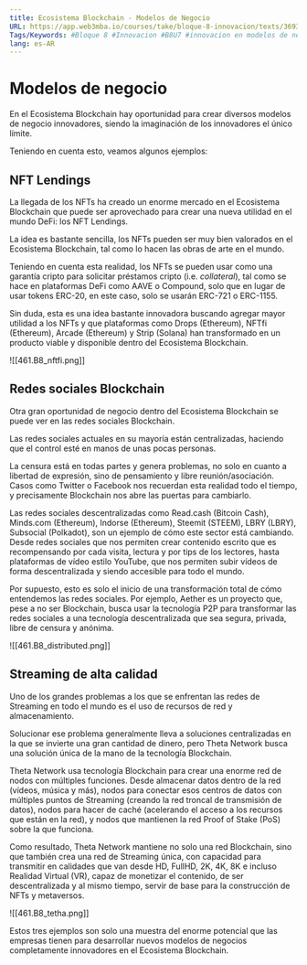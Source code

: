 ```yaml
---
title: Ecosistema Blockchain - Modelos de Negocio
URL: https://app.web3mba.io/courses/take/bloque-8-innovacion/texts/36931540-u7-01-ecosistema-blockchain-modelos-de-negocio
Tags/Keywords: #Bloque 8 #Innovacion #B8U7 #innovacion en modelos de negocio #ecosistema blockchain
lang: es-AR
---
```

# Modelos de negocio
En el Ecosistema Blockchain hay oportunidad para crear diversos modelos de negocio innovadores, siendo la imaginación de los innovadores el único límite. 

Teniendo en cuenta esto, veamos algunos ejemplos:

## NFT Lendings
La llegada de los NFTs ha creado un enorme mercado en el Ecosistema Blockchain que puede ser aprovechado para crear una nueva utilidad en el mundo DeFi: los NFT Lendings.

La idea es bastante sencilla, los NFTs pueden ser muy bien valorados en el Ecosistema Blockchain, tal como lo hacen las obras de arte en el mundo.

Teniendo en cuenta esta realidad, los NFTs se pueden usar como una garantía cripto para solicitar préstamos cripto (i.e. _collateral_), tal como se hace en plataformas DeFi como AAVE o Compound, solo que en lugar de usar tokens ERC-20, en este caso, solo se usarán ERC-721 o ERC-1155. 

Sin duda, esta es una idea bastante innovadora buscando agregar mayor utilidad a los NFTs y que plataformas como Drops (Ethereum), NFTfi (Ethereum), Arcade (Ethereum) y Strip (Solana) han transformado en un producto viable y disponible dentro del Ecosistema Blockchain. 

![[461.B8_nftfi.png]]

## Redes sociales Blockchain
Otra gran oportunidad de negocio dentro del Ecosistema Blockchain se puede ver en las redes sociales Blockchain.

Las redes sociales actuales en su mayoría están centralizadas, haciendo que el control esté en manos de unas pocas personas.

La censura está en todas partes y genera problemas, no solo en cuanto a libertad de expresión, sino de pensamiento y libre reunión/asociación. Casos como Twitter o Facebook nos recuerdan esta realidad todo el tiempo, y precisamente Blockchain nos abre las puertas para cambiarlo. 

Las redes sociales descentralizadas como Read.cash (Bitcoin Cash), Minds.com (Ethereum), Indorse (Ethereum), Steemit (STEEM), LBRY (LBRY), Subsocial (Polkadot), son un ejemplo de cómo este sector está cambiando. Desde redes sociales que nos permiten crear contenido escrito que es recompensando por cada visita, lectura y por tips de los lectores, hasta plataformas de vídeo estilo YouTube, que nos permiten subir vídeos de forma descentralizada y siendo accesible para todo el mundo.

Por supuesto, esto es solo el inicio de una transformación total de cómo entendemos las redes sociales. Por ejemplo, Aether es un proyecto que, pese a no ser Blockchain, busca usar la tecnología P2P para transformar las redes sociales a una tecnología descentralizada que sea segura, privada, libre de censura y anónima. 

![[461.B8_distributed.png]]

## Streaming de alta calidad
Uno de los grandes problemas a los que se enfrentan las redes de Streaming en todo el mundo es el uso de recursos de red y almacenamiento.

Solucionar ese problema generalmente lleva a soluciones centralizadas en la que se invierte una gran cantidad de dinero, pero Theta Network busca una solución única de la mano de la tecnología Blockchain.

Theta Network usa tecnología Blockchain para crear una enorme red de nodos con múltiples funciones. Desde almacenar datos dentro de la red (vídeos, música y más), nodos para conectar esos centros de datos con múltiples puntos de Streaming (creando la red troncal de transmisión de datos), nodos para hacer de caché (acelerando el acceso a los recursos que están en la red), y nodos que mantienen la red Proof of Stake (PoS) sobre la que funciona. 

Como resultado, Theta Network mantiene no solo una red Blockchain, sino que también crea una red de Streaming única, con capacidad para transmitir en calidades que van desde HD, FullHD, 2K, 4K, 8K e incluso Realidad Virtual (VR), capaz de monetizar el contenido, de ser descentralizada y al mismo tiempo, servir de base para la construcción de NFTs y metaversos.

![[461.B8_tetha.png]]

Estos tres ejemplos son solo una muestra del enorme potencial que las empresas tienen para desarrollar nuevos modelos de negocios completamente innovadores en el Ecosistema Blockchain.